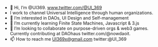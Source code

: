 - 👋 Hi, I’m @UI369. www.twitter.com/@UI_369
- I work to channel Universal Intelligence through human organizations. 
- 👀 I’m interested in DAOs, UI Design and Self-management
- 🌱 I’m currently learning Finite State Machines, Javascript & 3.js
- 💞️ I’m looking to collaborate on purpose-driven orgs & web3 games. Currently contributing at DAOhaus twitter.com/@nowdaoit.
- 📫 How to reach me UI369x@gmail.com twitter:@UI_369
